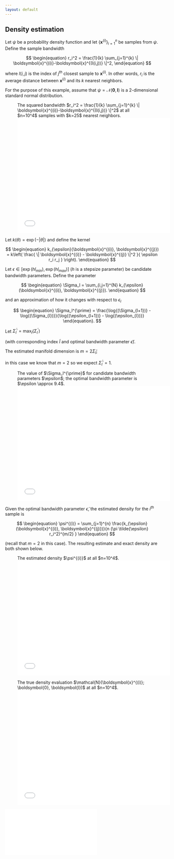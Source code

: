 ```yaml
---
layout: default
---
```


## Density estimation

Let $\psi$ be a probability density function and let $\{ \boldsymbol{x}^{(i)} \}_{i=1}^{n}$ be samples from $\psi$. Define the sample bandwidth

$$
\begin{equation}
  r_i^2 = \frac{1}{k} \sum_{j=1}^{k} \| \boldsymbol{x}^{(i)}-\boldsymbol{x}^{(I(i,j))} \|^2,
\end{equation}
$$

where $I(i,j)$ is the index of $j^{th}$ closest sample to $\boldsymbol{x}^{(i)}$. In other words, $r_i$ is the average distance between $\boldsymbol{x}^{(i)}$ and its $k$ nearest neighbors.

For the purpose of this example, assume that $\psi = \mathcal{N}(\boldsymbol{0}, \boldsymbol{I})$ is a 2-dimensional standard normal distribution.

<figure>
<figcaption>The squared bandwidth $r_i^2 = \frac{1}{k} \sum_{j=1}^{k} \| \boldsymbol{x}^{(i)}-\boldsymbol{x}^{(I(i,j))} \|^2$ at all $n=10^4$ samples with $k=25$ nearest neighbors.</figcaption>
<embed src="figures/SquaredBandwidth.pdf" width="500" height="375"
type="application/pdf">
</figure>

Let $k(\theta) = \exp{\left( - \vert \theta \vert \right)}$ and define the kernel

$$
\begin{equation}
k_{\epsilon}(\boldsymbol{x}^{(i)}, \boldsymbol{x}^{(j)}) = k\left( \frac{ \| \boldsymbol{x}^{(i)} - \boldsymbol{x}^{(j)} \|^2 }{ \epsilon r_i r_j } \right).
\end{equation}
$$

Let $\epsilon \in [\exp{(h l_{min})}, \exp{(h l_{max})}]$ ($h$ is a stepsize parameter) be candidate bandwidth parameters. Define the parameter

$$
\begin{equation}
\Sigma_l = \sum_{i,j=1}^{N} k_{\epsilon}(\boldsymbol{x}^{(i)}, \boldsymbol{x}^{(j)}).
\end{equation}
$$

and an approximation of how it changes with respect to $\epsilon_l$

$$
\begin{equation}
\Sigma_l^{\prime} = \frac{\log{(\Sigma_{l+1})} - \log{(\Sigma_{l})}}{\log{(\epsilon_{l+1})} - \log{(\epsilon_{l})}}
\end{equation}.
$$

Let $\widetilde{\Sigma}_l^{\prime} = \max_{l}{}(\Sigma_l^{\prime})$

(with corresponding index $\tilde{l}$ and optimal bandwidth parameter $\tilde{\epsilon}$).

The estimated manifold dimension is $m = 2 \widetilde{\Sigma}_l$;

in this case we know that $m = 2$ so we expect $\widetilde{\Sigma}_l^{\prime} = 1$.

<figure>
<figcaption>The value of $\Sigma_l^{\prime}$ for candidate bandwidth parameters $\epsilon$; the optimal bandwidth parameter is $\epsilon \approx 9.4$.</figcaption>
<embed src="figures/LogKernelAvgDerivative.pdf" width="500" height="375"
type="application/pdf">
</figure>

Given the optimal bandwidth parameter $\tilde{\epsilon}$, the estimated density for the $i^{th}$ sample is

$$
\begin{equation}
\psi^{(i)} = \sum_{j=1}^{n} \frac{k_{\epsilon}(\boldsymbol{x}^{(i)}, \boldsymbol{x}^{(j)})}{n (\pi \tilde{\epsilon} r_i^2)^{m/2} }
\end{equation}
$$

(recall that $m=2$ in this case). The resulting estimate and exact density are both shown below.

<figure>
<figcaption>The estimated density $\psi^{(i)}$ at all $n=10^4$.</figcaption>
<embed src="figures/DensityEstimation.pdf" width="500" height="375"
type="application/pdf">
</figure>

<figure>
<figcaption>The true density evaluation $\mathcal{N}(\boldsymbol{x}^{(i)}; \boldsymbol{0}, \boldsymbol{I})$ at all $n=10^4$.</figcaption>
<embed src="figures/TrueDensity.pdf" width="500" height="375"
type="application/pdf">
</figure>

<embed src="_density-estimation.cpp">
